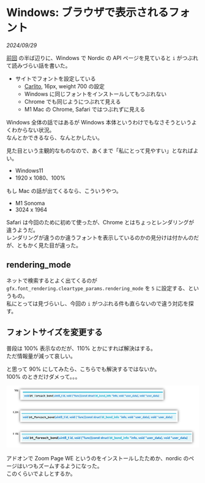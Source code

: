 # Windows: ブラウザで表示されるフォント

<i>2024/09/29</i>

[前回](2024/09/20240928-ble.md) の半ば辺りに、Windows で Nordic の API ページを見ていると `i` がつぶれて読みづらい話を書いた。

* サイトでフォントを設定している
  * [Carlito](https://fonts.google.com/specimen/Carlito), 16px, weight 700 の設定
  * Windows に同じフォントをインストールしてもつぶれない
  * Chrome でも同じようにつぶれて見える
  * M1 Mac の Chrome, Safari ではつぶれずに見える

Windows 全体の話ではあるが Windows 本体というわけでもなさそうというよくわからない状況。  
なんとかできるなら、なんとかしたい。

見た目という主観的なものなので、あくまで「私にとって見やすい」となればよい。

* Windows11
* 1920 x 1080、100%

もし Mac の話が出てくるなら、こういうやつ。

* M1 Sonoma
* 3024 x 1964

Safari は今回のために初めて使ったが、Chrome とはちょっとレンダリングが違うようだ。  
レンダリングが違うのか違うフォントを表示しているのかの見分けは付かんのだが、ともかく見た目が違った。

## rendering_mode

ネットで検索するとよく出てくるのが `gfx.font_rendering.cleartype_params.rendering_mode` を `5` に設定する、というもの。  
私にとっては見づらいし、今回の `i` がつぶれる件も直らないので違う対応を探す。

## フォントサイズを変更する

普段は 100% 表示なのだが、110% とかにすれば解決はする。  
ただ情報量が減って哀しい。

と思って 90% にしてみたら、こちらでも解決するではないか。  
100% のときだけダメって。。。

![image](20240929b-1.png)

アドオンで Zoom Page WE というのをインストールしたためか、nordic のページはいつもズームするようになった。  
このくらいでよしとするか。
